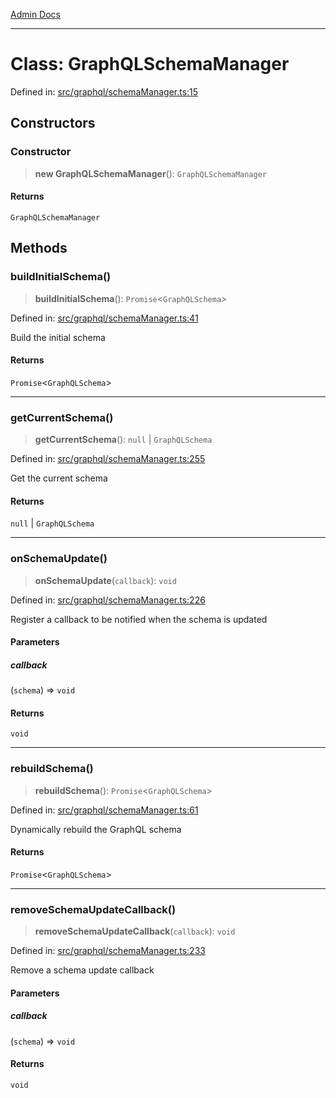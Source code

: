 [Admin Docs](/)

***

# Class: GraphQLSchemaManager

Defined in: [src/graphql/schemaManager.ts:15](https://github.com/Sourya07/talawa-api/blob/3df16fa5fb47e8947dc575f048aef648ae9ebcf8/src/graphql/schemaManager.ts#L15)

## Constructors

### Constructor

> **new GraphQLSchemaManager**(): `GraphQLSchemaManager`

#### Returns

`GraphQLSchemaManager`

## Methods

### buildInitialSchema()

> **buildInitialSchema**(): `Promise`\<`GraphQLSchema`\>

Defined in: [src/graphql/schemaManager.ts:41](https://github.com/Sourya07/talawa-api/blob/3df16fa5fb47e8947dc575f048aef648ae9ebcf8/src/graphql/schemaManager.ts#L41)

Build the initial schema

#### Returns

`Promise`\<`GraphQLSchema`\>

***

### getCurrentSchema()

> **getCurrentSchema**(): `null` \| `GraphQLSchema`

Defined in: [src/graphql/schemaManager.ts:255](https://github.com/Sourya07/talawa-api/blob/3df16fa5fb47e8947dc575f048aef648ae9ebcf8/src/graphql/schemaManager.ts#L255)

Get the current schema

#### Returns

`null` \| `GraphQLSchema`

***

### onSchemaUpdate()

> **onSchemaUpdate**(`callback`): `void`

Defined in: [src/graphql/schemaManager.ts:226](https://github.com/Sourya07/talawa-api/blob/3df16fa5fb47e8947dc575f048aef648ae9ebcf8/src/graphql/schemaManager.ts#L226)

Register a callback to be notified when the schema is updated

#### Parameters

##### callback

(`schema`) => `void`

#### Returns

`void`

***

### rebuildSchema()

> **rebuildSchema**(): `Promise`\<`GraphQLSchema`\>

Defined in: [src/graphql/schemaManager.ts:61](https://github.com/Sourya07/talawa-api/blob/3df16fa5fb47e8947dc575f048aef648ae9ebcf8/src/graphql/schemaManager.ts#L61)

Dynamically rebuild the GraphQL schema

#### Returns

`Promise`\<`GraphQLSchema`\>

***

### removeSchemaUpdateCallback()

> **removeSchemaUpdateCallback**(`callback`): `void`

Defined in: [src/graphql/schemaManager.ts:233](https://github.com/Sourya07/talawa-api/blob/3df16fa5fb47e8947dc575f048aef648ae9ebcf8/src/graphql/schemaManager.ts#L233)

Remove a schema update callback

#### Parameters

##### callback

(`schema`) => `void`

#### Returns

`void`
